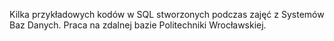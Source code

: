 Kilka przykładowych kodów w SQL stworzonych podczas zajęć z Systemów Baz Danych.
Praca na zdalnej bazie Politechniki Wrocławskiej.
